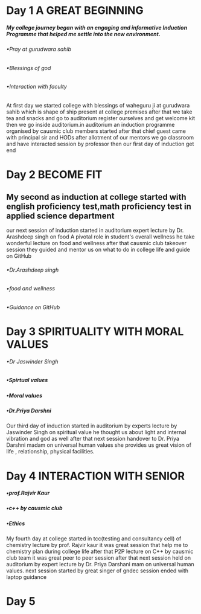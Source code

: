 # Day 1 A GREAT BEGINNING 
##### My college journey began with an engaging and informative Induction Programme that helped me settle into the new environment.
###### •Pray at gurudwara sahib
###### •Blessings of god 
###### •Interaction with faculty 
At first day we started college with blessings of waheguru ji at gurudwara sahib which is shape of ship present at college premises after that we take tea and snacks and go to auditorium register ourselves and get welcome kit then we go inside auditorium.in auditorium an induction programme organised by causmic club members started after that chief guest came with principal sir and HODs 
after allotment of our mentors we go classroom and have interacted session by professor then our first day of induction get end

# Day 2 BECOME FIT
## My second as induction at college started with english proficiency test,math proficiency test in applied science department 
our next session of induction started in auditorium expert lecture by Dr. Arashdeep singh on food A pivotal role in student's overall wellness he take wonderful lecture on food and wellness 
after that causmic club takeover session they guided and mentor us on what to do in college life and guide on GitHub 
###### •Dr.Arashdeep singh
###### •food and wellness 
###### •Guidance on GitHub 


# Day 3 SPIRITUALITY WITH MORAL VALUES 
###### •Dr Jaswinder Singh 
##### •Spirtual values 
##### •Moral values 
##### •Dr.Priya Darshni
Our third day of induction started in auditorium by experts lecture by Jaswinder Singh on spiritual value he thought us about light and internal vibration and god as well 
after that next session handover to Dr. Priya Darshni madam on universal human values she provides us great vision of life , relationship, physical facilities.

# Day 4 INTERACTION WITH SENIOR 
##### •prof.Rajvir Kaur 
##### •c++ by causmic club
##### •Ethics
My fourth day at college started in tcc(testing and consultancy cell) of chemistry lecture by prof. Rajvir kaur it was great session that help me to chemistry plan during college life after that P2P lecture on C++ by causmic club team it was great peer to peer session 
after that next session held on auditorium by expert lecture by Dr.
Priya Darshani mam on universal human values. next session started by great singer of gndec session ended with laptop guidance 
# Day 5


